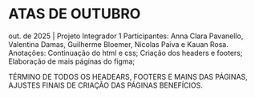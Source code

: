 # ATAS DE OUTUBRO

out. de 2025 | Projeto Integrador 1
Participantes: 
Anna Clara Pavanello, Valentina Damas, Guilherme Bloemer, Nicolas Paiva e Kauan Rosa.
Anotações:
Continuação do html e css;
Criação dos headers e footers;
Elaboração de mais páginas do figma;

TÉRMINO DE TODOS OS HEADEARS, FOOTERS E MAINS DAS PÁGINAS, AJUSTES FINAIS DE CRIAÇÃO DAS PÁGINAS BENEFÍCIOS.